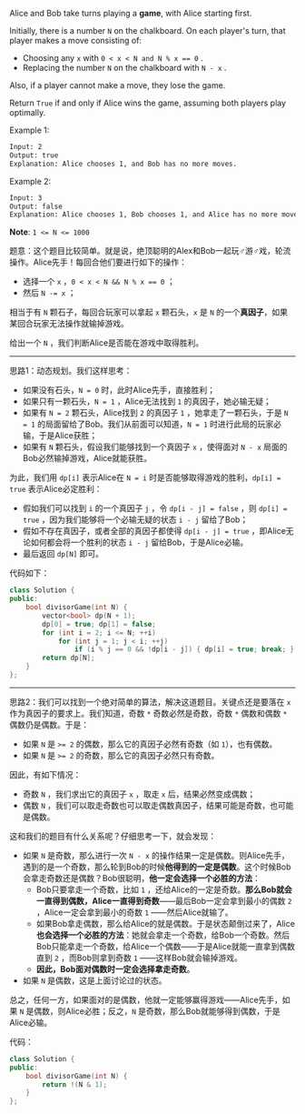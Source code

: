 Alice and Bob take turns playing a **game**, with Alice starting first.

Initially, there is a number `N` on the chalkboard.  On each player's turn, that player makes a move consisting of:
-    Choosing any `x` with `0 < x < N and N % x == 0` .
-    Replacing the number `N` on the chalkboard with `N - x` .

Also, if a player cannot make a move, they lose the game.

Return `True` if and only if Alice wins the game, assuming both players play optimally.

 
Example 1:
```bash
Input: 2
Output: true
Explanation: Alice chooses 1, and Bob has no more moves.
```

Example 2:
```bash
Input: 3
Output: false
Explanation: Alice chooses 1, Bob chooses 1, and Alice has no more moves.
```
**Note**:  `1 <= N <= 1000` 

题意：这个题目比较简单。就是说，绝顶聪明的Alex和Bob一起玩♂游♂戏，轮流操作。Alice先手！每回合他们要进行如下的操作：
- 选择一个 `x` ，`0 < x < N && N % x == 0` ；
- 然后 `N -= x` ；

相当于有 `N` 颗石子，每回合玩家可以拿起 `x` 颗石头，`x` 是 `N` 的一个**真因子**，如果某回合玩家无法操作就输掉游戏。 

给出一个 `N` ，我们判断Alice是否能在游戏中取得胜利。

---
思路1：动态规划。我们这样思考：
- 如果没有石头，`N = 0` 时，此时Alice先手，直接胜利；
- 如果只有一颗石头，`N = 1` ，Alice无法找到 `1` 的真因子，她必输无疑；
- 如果有 `N = 2` 颗石头，Alice找到 `2` 的真因子 `1` ，她拿走了一颗石头，于是 `N = 1` 的局面留给了Bob。我们从前面可以知道，`N = 1` 时进行此局的玩家必输，于是Alice获胜；
- 如果有 `N` 颗石头，假设我们能够找到一个真因子 `x` ，使得面对 `N - x` 局面的Bob必然输掉游戏，Alice就能获胜。

为此，我们用 `dp[i]` 表示Alice在 `N = i` 时是否能够取得游戏的胜利，`dp[i] = true` 表示Alice必定胜利：
- 假如我们可以找到 `i` 的一个真因子 `j` ，令 `dp[i - j] = false` ，则 `dp[i] = true` ，因为我们能够将一个必输无疑的状态 `i - j` 留给了Bob；
- 假如不存在真因子，或者全部的真因子都使得 `dp[i - j] = true` ，即Alice无论如何都会将一个胜利的状态 `i - j` 留给Bob，于是Alice必输。
- 最后返回 `dp[N]` 即可。

代码如下：
```cpp
class Solution {
public:
    bool divisorGame(int N) {
        vector<bool> dp(N + 1);
        dp[0] = true; dp[1] = false;
        for (int i = 2; i <= N; ++i) 
            for (int j = 1; j < i; ++j) 
                if (i % j == 0 && !dp[i - j]) { dp[i] = true; break; } 
        return dp[N];
    }
};
```

---
思路2：我们可以找到一个绝对简单的算法，解决这道题目。关键点还是要落在 `x` 作为真因子的要求上。我们知道，奇数 `*` 奇数必然是奇数，奇数 `*` 偶数和偶数 `*` 偶数仍是偶数。于是：
- 如果 `N` 是 `>= 2` 的偶数，那么它的真因子必然有奇数（如 `1`），也有偶数。
- 如果 `N` 是 `>= 2` 的奇数，那么它的真因子必然只有奇数。

因此，有如下情况：
- 奇数 `N` ，我们求出它的真因子 `x` ，取走 `x` 后，结果必然变成偶数；
- 偶数 `N` ，我们可以取走奇数也可以取走偶数真因子，结果可能是奇数，也可能是偶数。

这和我们的题目有什么关系呢？仔细思考一下，就会发现：
- 如果 `N` 是奇数，那么进行一次 `N - x` 的操作结果一定是偶数。则Alice先手，遇到的是一个奇数，那么轮到Bob的时候**他得到的一定是偶数**。这个时候Bob会拿走奇数还是偶数？Bob很聪明，**他一定会选择一个必胜的方法**：
	- Bob只要拿走一个奇数，比如 `1` ，还给Alice的一定是奇数。**那么Bob就会一直得到偶数，Alice一直得到奇数**——最后Bob一定会拿到最小的偶数 `2` ，Alice一定会拿到最小的奇数 `1` ——然后Alice就输了。
	- 如果Bob拿走偶数，那么给Alice的就是偶数。于是状态颠倒过来了，Alice**也会选择一个必胜的方法**：她就会拿走一个奇数，给Bob一个奇数。然后Bob只能拿走一个奇数，给Alice一个偶数——于是Alice就能一直拿到偶数直到 `2` ，而Bob则拿到奇数 `1` ——这样Bob就会输掉游戏。
	- **因此，Bob面对偶数时一定会选择拿走奇数**。
- 如果 `N` 是偶数，这是上面讨论过的状态。

总之，任何一方，如果面对的是偶数，他就一定能够赢得游戏——Alice先手，如果 `N` 是偶数，则Alice必胜；反之，`N` 是奇数，那么Bob就能够得到偶数，于是Alice必输。

代码：
```cpp
class Solution {
public:
    bool divisorGame(int N) {
        return !(N & 1);
    }
};
```
